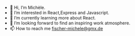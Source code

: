 - 👋 Hi, I’m Michèle.
- 👀 I’m interested in React,Express and Javascript.
- 🌱 I’m currently learning more about React.
- 💞️ I’m looking forward to find an inspiring work atmosphere.
- 📫 How to reach me fischer-michele@gmx.de

<!---
MitchByte/MitchByte is a ✨ special ✨ repository because its `README.md` (this file) appears on your GitHub profile.
You can click the Preview link to take a look at your changes.
--->
